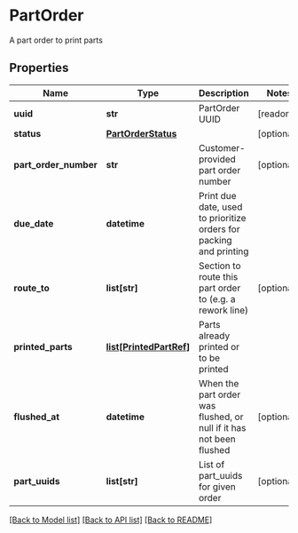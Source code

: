 # PartOrder

A part order to print parts
## Properties
Name | Type | Description | Notes
------------ | ------------- | ------------- | -------------
**uuid** | **str** | PartOrder UUID | [readonly] 
**status** | [**PartOrderStatus**](PartOrderStatus.md) |  | [optional] 
**part_order_number** | **str** | Customer-provided part order number | [optional] 
**due_date** | **datetime** | Print due date, used to prioritize orders for packing and printing | 
**route_to** | **list[str]** | Section to route this part order to (e.g. a rework line) | [optional] 
**printed_parts** | [**list[PrintedPartRef]**](PrintedPartRef.md) | Parts already printed or to be printed | 
**flushed_at** | **datetime** | When the part order was flushed, or null if it has not been flushed | [optional] 
**part_uuids** | **list[str]** | List of part_uuids for given order | [optional] 

[[Back to Model list]](../README.md#documentation-for-models) [[Back to API list]](../README.md#documentation-for-api-endpoints) [[Back to README]](../README.md)



